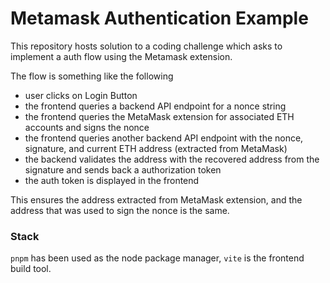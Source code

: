 # Metamask Authentication Example

This repository hosts solution to a coding challenge which asks to implement a auth flow using the Metamask extension.

The flow is something like the following

- user clicks on Login Button
- the frontend queries a backend API endpoint for a nonce string
- the frontend queries the MetaMask extension for associated ETH accounts and signs the nonce
- the frontend queries another backend API endpoint with the nonce, signature, and current ETH address (extracted from MetaMask)
- the backend validates the address with the recovered address from the signature and sends back a authorization token
- the auth token is displayed in the frontend

This ensures the address extracted from MetaMask extension, and the address that was used to sign the nonce is the same.

### Stack

`pnpm` has been used as the node package manager, `vite` is the frontend build tool.
